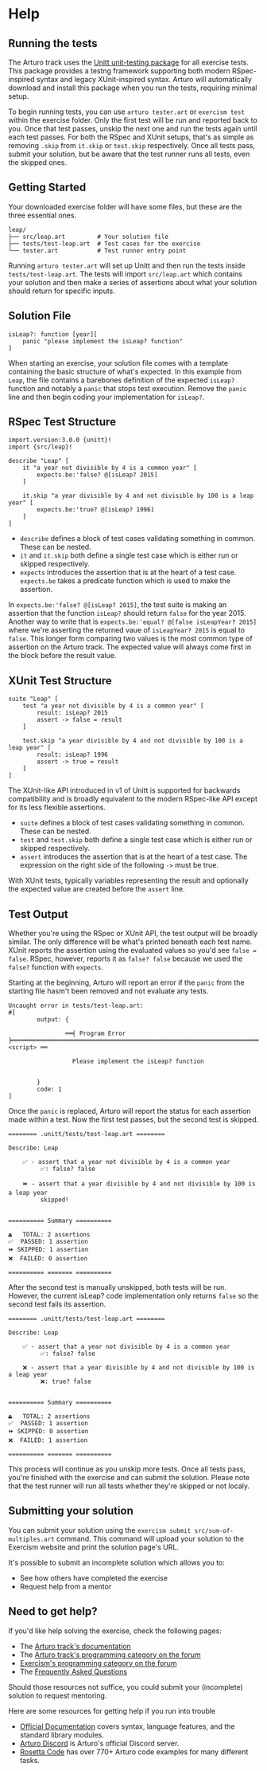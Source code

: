 # Help

## Running the tests

The Arturo track uses the [Unitt unit-testing package][unitt] for all exercise tests.
This package provides a testng framework supporting both modern RSpec-inspired syntax and legacy XUnit-inspired syntax.
Arturo will automatically download and install this package when you run the tests, requiring minimal setup.

To begin running tests, you can use `arturo tester.art` or `exercism test` within the exercise folder.
Only the first test will be run and reported back to you.
Once that test passes, unskip the next one and run the tests again until each test passes.
For both the RSpec and XUnit setups, that's as simple as removing `.skip` from `it.skip` or `test.skip` respectively.
Once all tests pass, submit your solution, but be aware that the test runner runs all tests, even the skipped ones.

## Getting Started

Your downloaded exercise folder will have some files, but these are the three essential ones.

```
leap/
├── src/leap.art         # Your solution file
├── tests/test-leap.art  # Test cases for the exercise
└── tester.art           # Test runner entry point
```

Running `arturo tester.art` will set up Unitt and then run the tests inside `tests/test-leap.art`.
The tests will import `src/leap.art` which contains your solution and tben make a series of assertions about what your solution should return for specific inputs.


## Solution File

```arturo
isLeap?: function [year][
    panic "please implement the isLeap? function"
]
```

When starting an exercise, your solution file comes with a template containing the basic structure of what's expected.
In this example from `Leap`, the file contains a barebones definition of the expected `isLeap?` function and notably a `panic` that stops test execution.
Remove the `panic` line and then begin coding your implementation for `isLeap?`.


## RSpec Test Structure

```arturo
import.version:3.0.0 {unitt}!
import {src/leap}!

describe "Leap" [
    it "a year not divisible by 4 is a common year" [
        expects.be:'false? @[isLeap? 2015]
    ]

    it.skip "a year divisible by 4 and not divisible by 100 is a leap year" [
        expects.be:'true? @[isLeap? 1996]
    ]
]
```

* `describe` defines a block of test cases validating something in common. These can be nested.
* `it` and `it.skip` both define a single test case which is either run or skipped respectively.
* `expects` introduces the assertion that is at the heart of a test case. `expects.be` takes a predicate function which is used to make the assertion.

In `expects.be:'false? @[isLeap? 2015]`, the test suite is making an assertion that the function `isLeap?` should return `false` for the year 2015.
Another way to write that is `expects.be:'equal? @[false isLeapYear? 2015]` where we're asserting the returned vaue of `isLeapYear? 2015` is equal to `false`.
This longer form comparing two values is the most common type of assertion on the Arturo track.
The expected value will always come first in the block before the result value.

## XUnit Test Structure

```arturo
suite "Leap" [
    test "a year not divisible by 4 is a common year" [
        result: isLeap? 2015
        assert -> false = result
    ]

    test.skip "a year divisible by 4 and not divisible by 100 is a leap year" [
        result: isLeap? 1996
        assert -> true = result
    ]
]
```

The XUnit-like API introduced in v1 of Unitt is supported for backwards compatibility and is broadly equivalent to the modern RSpec-like API except for its less flexible assertions.

* `suite` defines a block of test cases validating something in common. These can be nested.
* `test` and `test.skip` both define a single test case which is either run or skipped respectively.
* `assert` introduces the assertion that is at the heart of a test case. The expression on the right side of the following `->` must be true.

With XUnit tests, typically variables representing the result and optionally the expected value are created before the `assert` line.

## Test Output

Whether you're using the RSpec or XUnit API, the test output will be broadly similar.
The only difference will be what's printed beneath each test name.
XUnit reports the assertion using the evaluated values so you'd see `false = false`.
RSpec, however, reports it as `false? false` because we used the `false?` function with `expects`.

Starting at the beginning, Arturo will report an error if the `panic` from the starting file hasm't been removed and not evaluate any tests.

```
Uncaught error in tests/test-leap.art:
#[
        output: {
                
                ══╡ Program Error ╞═════════════════════════════════════════════════════════════════════════════════════════════════════════════════════════════════════════════════════════════════════════════════════════════════════════════════════════ <script> ══
                
                  Please implement the isLeap? function
                
                
        }
        code: 1
]

```

Once the `panic` is replaced, Arturo will report the status for each assertion made within a test.
Now the first test passes, but the second test is skipped.

```plaintext
======== .unitt/tests/test-leap.art ========

Describe: Leap

    ✅ - assert that a year not divisible by 4 is a common year
         ✅: false? false

    ⏩ - assert that a year divisible by 4 and not divisible by 100 is a leap year
         skipped!


========== Summary ==========

⏏️   TOTAL: 2 assertions
✅  PASSED: 1 assertion
⏩ SKIPPED: 1 assertion
❌  FAILED: 0 assertion

========== ======= ==========
```

After the second test is manually unskipped, both tests will be run.
However, the current isLeap? code implementation only returns `false` so the second test fails its assertion.

```plaintext
======== .unitt/tests/test-leap.art ========

Describe: Leap

    ✅ - assert that a year not divisible by 4 is a common year
         ✅: false? false

    ❌ - assert that a year divisible by 4 and not divisible by 100 is a leap year
         ❌: true? false


========== Summary ==========

⏏️   TOTAL: 2 assertions
✅  PASSED: 1 assertion
⏩ SKIPPED: 0 assertion
❌  FAILED: 1 assertion

========== ======= ==========
```

This process will continue as you unskip more tests.
Once all tests pass, you're finished with the exercise and can submit the solution.
Please note that the test runner will run all tests whether they're skipped or not localy.

[unitt]: https://unitt.pkgr.art/

## Submitting your solution

You can submit your solution using the `exercism submit src/sum-of-multiples.art` command.
This command will upload your solution to the Exercism website and print the solution page's URL.

It's possible to submit an incomplete solution which allows you to:

- See how others have completed the exercise
- Request help from a mentor

## Need to get help?

If you'd like help solving the exercise, check the following pages:

- The [Arturo track's documentation](https://exercism.org/docs/tracks/arturo)
- The [Arturo track's programming category on the forum](https://forum.exercism.org/c/programming/arturo)
- [Exercism's programming category on the forum](https://forum.exercism.org/c/programming/5)
- The [Frequently Asked Questions](https://exercism.org/docs/using/faqs)

Should those resources not suffice, you could submit your (incomplete) solution to request mentoring.

Here are some resources for getting help if you run into trouble

* [Official Documentation][official-docs] covers syntax, language features, and the standard library modules.
* [Arturo Discord][discord] is Arturo's official Discord server.
* [Rosetta Code][rosetta-code] has over 770+ Arturo code examples for many different tasks.

[official-docs]: https://arturo-lang.io/master/documentation/
[discord]: https://discord.gg/YdVK2CB
[rosetta-code]: https://rosettacode.org/wiki/Category:Arturo